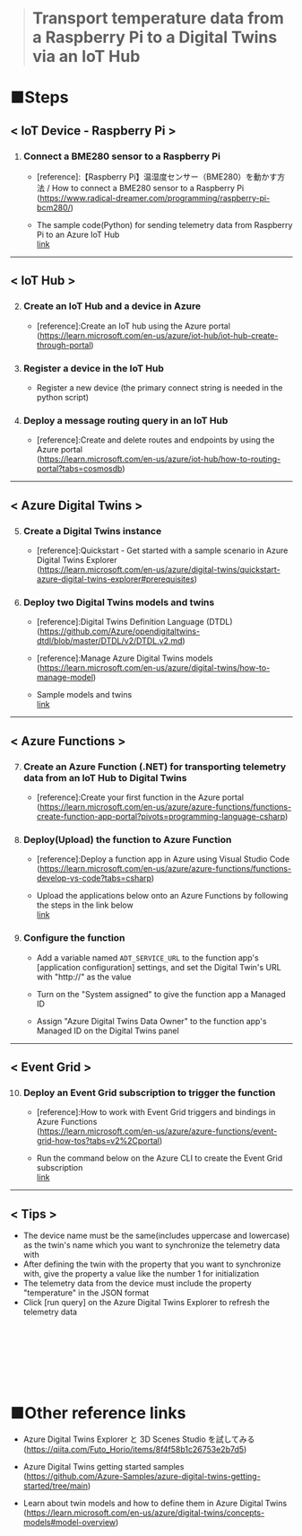 > # Transport temperature data from a Raspberry Pi to a Digital Twins via an  IoT Hub

# ■Steps

## < IoT Device - Raspberry Pi >

1. ### Connect a BME280 sensor to a Raspberry Pi<br>

    - [reference]:【Raspberry Pi】温湿度センサー（BME280）を動かす方法 / How to connect a BME280 sensor to a Raspberry Pi<br>
(https://www.radical-dreamer.com/programming/raspberry-pi-bcm280/)<br>

    - The sample code(Python) for sending telemetry data from Raspberry Pi to an Azure IoT Hub<br>
[link](./IoTRef/RaspberryPi/iothub-device.md)

----------------------------------------------------------------------------------------------------------------------------
## < IoT Hub >

2. ### Create an IoT Hub and a device in Azure<br>
    - [reference]:Create an IoT hub using the Azure portal<br>
(https://learn.microsoft.com/en-us/azure/iot-hub/iot-hub-create-through-portal)

3. ### Register a device in the IoT Hub<br>
    - Register a new device (the primary connect string is needed in the python script)<br>

4. ### Deploy a message routing query in an IoT Hub <br>
    - [reference]:Create and delete routes and endpoints by using the Azure portal<br>
(https://learn.microsoft.com/en-us/azure/iot-hub/how-to-routing-portal?tabs=cosmosdb)

----------------------------------------------------------------------------------------------------------------------------
## < Azure Digital Twins >

5. ### Create a Digital Twins instance<br>
    - [reference]:Quickstart - Get started with a sample scenario in Azure Digital Twins Explorer<br>
(https://learn.microsoft.com/en-us/azure/digital-twins/quickstart-azure-digital-twins-explorer#prerequisites)

6. ### Deploy two Digital Twins models and twins<br>
    - [reference]:Digital Twins Definition Language (DTDL)<br>
(https://github.com/Azure/opendigitaltwins-dtdl/blob/master/DTDL/v2/DTDL.v2.md)
 
    - [reference]:Manage Azure Digital Twins models<br>
(https://learn.microsoft.com/en-us/azure/digital-twins/how-to-manage-model)

    - Sample models and twins<br>
    [link](./IoTRef/Models-Twins/readme.md)

----------------------------------------------------------------------------------------------------------------------------
## < Azure Functions >

7. ### Create an Azure Function (.NET) for transporting telemetry data from an IoT Hub to Digital Twins<br>
    - [reference]:Create your first function in the Azure portal<br>
(https://learn.microsoft.com/en-us/azure/azure-functions/functions-create-function-app-portal?pivots=programming-language-csharp)

8. ### Deploy(Upload) the function to Azure Function<br>
    - [reference]:Deploy a function app in Azure using Visual Studio Code<br>
(https://learn.microsoft.com/en-us/azure/azure-functions/functions-develop-vs-code?tabs=csharp)

    - Upload the applications below onto an Azure Functions by following the steps in the link below<br>
    [link](./IoTRef/publiczip-to-Functions/introduction.md)

9. ### Configure the function<br>
    - Add a variable named `ADT_SERVICE_URL` to the function app's [application configuration] settings, and set the Digital Twin's URL with "http://" as the value<br>

    - Turn on the "System assigned" to give the function app a Managed ID<br>

    - Assign "Azure Digital Twins Data Owner" to the function app's Managed ID on the Digital Twins panel<br>


----------------------------------------------------------------------------------------------------------------------------
## < Event Grid >

10. ### Deploy an Event Grid subscription to trigger the function<br>
    - [reference]:How to work with Event Grid triggers and bindings in Azure Functions<br>
(https://learn.microsoft.com/en-us/azure/azure-functions/event-grid-how-tos?tabs=v2%2Cportal)

    - Run the command below on the Azure CLI to create the Event Grid subscription<br>
    [link](./IoTRef/EventGridTrigger/readme.md)

----------------------------------------------------------------------------------------------------------------------------
## < Tips >
- The device name must be the same(includes uppercase and lowercase) as the twin's name which you want to synchronize the telemetry data with<br>
- After defining the twin with the property that you want to synchronize with, give the property a value like the number 1 for initialization<br>
- The telemetry data from the device must include the property "temperature" in the JSON format<br>
- Click [run query] on the Azure Digital Twins Explorer to refresh the telemetry data<br>

<br>
<br>
<br>
<br>
<br>
<br>

# ■Other reference links

- Azure Digital Twins Explorer と 3D Scenes Studio を試してみる<br>
(https://qiita.com/Futo_Horio/items/8f4f58b1c26753e2b7d5)
 

- Azure Digital Twins getting started samples<br>
(https://github.com/Azure-Samples/azure-digital-twins-getting-started/tree/main)


- Learn about twin models and how to define them in Azure Digital Twins<br>
(https://learn.microsoft.com/en-us/azure/digital-twins/concepts-models#model-overview)

